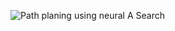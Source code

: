 

![Path planing using neural A Search](https://user-images.githubusercontent.com/88109775/221089645-cd08ee86-6bd0-4b7d-bbd8-8a8c53fdf5e4.png)


